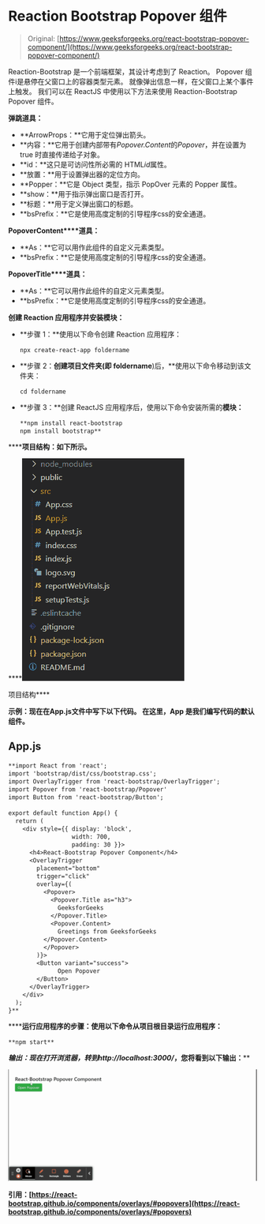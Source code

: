 # Reaction Bootstrap Popover 组件

> Original: [https://www.geeksforgeeks.org/react-bootstrap-popover-component/](https://www.geeksforgeeks.org/react-bootstrap-popover-component/)

Reaction-Bootstrap 是一个前端框架，其设计考虑到了 Reaction。 Popover 组件i是悬停在父窗口上的容器类型元素。 就像弹出信息一样，在父窗口上某个事件上触发。 我们可以在 ReactJS 中使用以下方法来使用 Reaction-Bootstrap Popover 组件。

**弹跳道具：**

*   **ArrowProps：**它用于定位弹出箭头。
*   **内容：**它用于创建内部带有*Popover.Content*的*Popover*，并在设置为 true 时直接传递给子对象。
*   **id：**这只是可访问性所必需的 HTML*id*属性。
*   **放置：**用于设置弹出器的定位方向。
*   **Popper：**它是 Object 类型，指示 PopOver 元素的 Popper 属性。
*   **show：**用于指示弹出窗口是否打开。
*   **标题：**用于定义弹出窗口的标题。
*   **bsPrefix：**它是使用高度定制的引导程序css的安全通道。

**PopoverContent****道具：**

*   **As：**它可以用作此组件的自定义元素类型。
*   **bsPrefix：**它是使用高度定制的引导程序css的安全通道。

**PopoverTitle****道具：**

*   **As：**它可以用作此组件的自定义元素类型。
*   **bsPrefix：**它是使用高度定制的引导程序css的安全通道。

**创建 Reaction 应用程序并安装模块：**

*   **步骤 1：**使用以下命令创建 Reaction 应用程序：

    ```
    npx create-react-app foldername
    ```

*   **步骤 2：**创建项目文件夹(即 foldername**)后，**使用以下命令移动到该文件夹：

    ```
    cd foldername
    ```

*   **步骤 3：**创建 ReactJS 应用程序后，使用以下命令安装所需的****模块：****

    ```
    **npm install react-bootstrap 
    npm install bootstrap**
    ```

******项目结构：**如下所示。****

****![](img/f04ae0d8b722a9fff0bd9bd138b29c23.png)

项目结构**** 

******示例：**现在在**App.js**文件中写下以下代码。 在这里，App 是我们编写代码的默认组件。****

## ****App.js****

```
**import React from 'react';
import 'bootstrap/dist/css/bootstrap.css';
import OverlayTrigger from 'react-bootstrap/OverlayTrigger';
import Popover from 'react-bootstrap/Popover'
import Button from 'react-bootstrap/Button';

export default function App() {
  return (
    <div style={{ display: 'block', 
                  width: 700, 
                  padding: 30 }}>
      <h4>React-Bootstrap Popover Component</h4>
      <OverlayTrigger
        placement="bottom"
        trigger="click"
        overlay={(
          <Popover>
            <Popover.Title as="h3">
              GeeksforGeeks
            </Popover.Title>
            <Popover.Content>
              Greetings from GeeksforGeeks
          </Popover.Content>
          </Popover>
        )}>
        <Button variant="success">
              Open Popover
        </Button>
      </OverlayTrigger>
    </div>
  );
}**
```

******运行应用程序的步骤：**使用以下命令从项目根目录运行应用程序：****

```
**npm start**
```

******输出：**现在打开浏览器，转到***http://localhost:3000/***，您将看到以下输出：****

****![](img/eb80ff832c3dc49ce541137b81af4ae6.png)****

******引用：**[https://react-bootstrap.github.io/components/overlays/#popovers](https://react-bootstrap.github.io/components/overlays/#popovers)****
